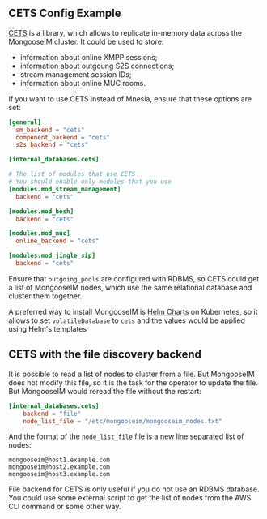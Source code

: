 ## CETS Config Example

[CETS](https://github.com/esl/cets/) is a library, which allows to replicate in-memory data
across the MongooseIM cluster. It could be used to store:

- information about online XMPP sessions;
- information about outgoung S2S connections;
- stream management session IDs;
- information about online MUC rooms.

If you want to use CETS instead of Mnesia, ensure that these options are set:

```toml
[general]
  sm_backend = "cets"
  component_backend = "cets"
  s2s_backend = "cets"

[internal_databases.cets]

# The list of modules that use CETS
# You should enable only modules that you use
[modules.mod_stream_management]
  backend = "cets"

[modules.mod_bosh]
  backend = "cets"

[modules.mod_muc]
  online_backend = "cets"

[modules.mod_jingle_sip]
  backend = "cets"
```

Ensure that `outgoing_pools` are configured with RDBMS, so CETS could get a list of MongooseIM nodes, which use the same
relational database and cluster them together.

A preferred way to install MongooseIM is [Helm Charts](https://github.com/esl/MongooseHelm/) on Kubernetes, so it allows
to set `volatileDatabase` to `cets` and the values would be applied using Helm's templates


## CETS with the file discovery backend

It is possible to read a list of nodes to cluster from a file. But MongooseIM does not modify this file, so it is the task
for the operator to update the file. But MongooseIM would reread the file without the restart:

```toml
[internal_databases.cets]
    backend = "file"
    node_list_file = "/etc/mongooseim/mongooseim_nodes.txt"
```

And the format of the `node_list_file` file is a new line separated list of nodes:

```
mongooseim@host1.example.com
mongooseim@host2.example.com
mongooseim@host3.example.com
```

File backend for CETS is only useful if you do not use an RDBMS database.
You could use some external script to get the list of nodes from the AWS CLI command or some other way.
